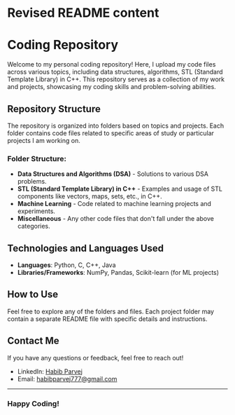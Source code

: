 
# Revised README content
# Coding Repository

Welcome to my personal coding repository! Here, I upload my code files across various topics, including data structures, algorithms, STL (Standard Template Library) in C++. This repository serves as a collection of my work and projects, showcasing my coding skills and problem-solving abilities.

## Repository Structure

The repository is organized into folders based on topics and projects. Each folder contains code files related to specific areas of study or particular projects I am working on.

### Folder Structure:

- **Data Structures and Algorithms (DSA)** - Solutions to various DSA problems.
- **STL (Standard Template Library) in C++** - Examples and usage of STL components like vectors, maps, sets, etc., in C++.
- **Machine Learning** - Code related to machine learning projects and experiments.
- **Miscellaneous** - Any other code files that don't fall under the above categories.

## Technologies and Languages Used

- **Languages**: Python, C, C++, Java
- **Libraries/Frameworks**: NumPy, Pandas, Scikit-learn (for ML projects)

## How to Use

Feel free to explore any of the folders and files. Each project folder may contain a separate README file with specific details and instructions.

## Contact Me

If you have any questions or feedback, feel free to reach out!

- LinkedIn: [Habib Parvej](https://www.linkedin.com/in/habibparvej)
- Email: habibparvej777@gmail.com

---

### Happy Coding!
